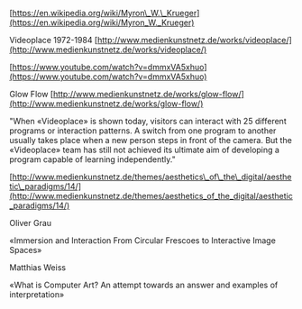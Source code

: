 [https://en.wikipedia.org/wiki/Myron\_W.\_Krueger](https://en.wikipedia.org/wiki/Myron_W._Krueger)

Videoplace 1972-1984  [http://www.medienkunstnetz.de/works/videoplace/](http://www.medienkunstnetz.de/works/videoplace/)

[https://www.youtube.com/watch?v=dmmxVA5xhuo](https://www.youtube.com/watch?v=dmmxVA5xhuo)









Glow Flow  [http://www.medienkunstnetz.de/works/glow-flow/](http://www.medienkunstnetz.de/works/glow-flow/)



"When «Videoplace» is shown today, visitors can interact with 25 different programs or interaction patterns. A switch from one program to another usually takes place when a new person steps in front of the camera. But the «Videoplace» team has still not achieved its ultimate aim of developing a program capable of learning independently."



[http://www.medienkunstnetz.de/themes/aesthetics\_of\_the\_digital/aesthetic\_paradigms/14/](http://www.medienkunstnetz.de/themes/aesthetics_of_the_digital/aesthetic_paradigms/14/)







Oliver Grau 

«Immersion and Interaction From Circular Frescoes to Interactive Image Spaces»



Matthias Weiss 

«What is Computer Art? An attempt towards an answer and examples of interpretation»

 

